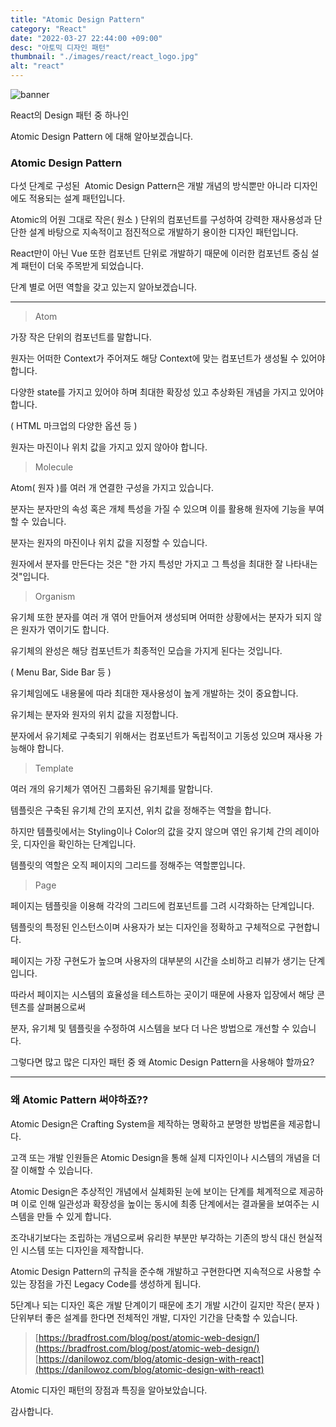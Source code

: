```yaml
---
title: "Atomic Design Pattern"
category: "React"
date: "2022-03-27 22:44:00 +09:00"
desc: "아토믹 디자인 패턴"
thumbnail: "./images/react/react_logo.jpg"
alt: "react"
---
```


![banner](https://user-images.githubusercontent.com/85836879/172308015-214ae4d2-fe50-4a37-a8a1-94536540d5f1.png)

React의 Design 패턴 중 하나인

Atomic Design Pattern 에 대해 알아보겠습니다.

### Atomic Design Pattern

다섯 단계로 구성된  Atomic Design Pattern은 개발 개념의 방식뿐만 아니라 디자인에도 적용되는 설계 패턴입니다.

Atomic의 어원 그대로 작은( 원소 ) 단위의 컴포넌트를 구성하여 강력한 재사용성과 단단한 설계 바탕으로 지속적이고 점진적으로 개발하기 용이한 디자인 패턴입니다.

React만이 아닌 Vue 또한 컴포넌트 단위로 개발하기 때문에 이러한 컴포넌트 중심 설계 패턴이 더욱 주목받게 되었습니다.

단계 별로 어떤 역할을 갖고 있는지 알아보겠습니다.

---

> Atom  

가장 작은 단위의 컴포넌트를 말합니다.

원자는 어떠한 Context가 주어져도 해당 Context에 맞는 컴포넌트가 생성될 수 있어야 합니다.

다양한 state를 가지고 있어야 하며 최대한 확장성 있고 추상화된 개념을 가지고 있어야 합니다.

( HTML 마크업의 다양한 옵션 등 )

원자는 마진이나 위치 값을 가지고 있지 않아야 합니다.

> Molecule

Atom( 원자 )를 여러 개 연결한 구성을 가지고 있습니다.

분자는 분자만의 속성 혹은 개체 특성을 가질 수 있으며 이를 활용해 원자에 기능을 부여할 수 있습니다.

분자는 원자의 마진이나 위치 값을 지정할 수 있습니다.

원자에서 분자를 만든다는 것은 "한 가지 특성만 가지고 그 특성을 최대한 잘 나타내는 것"입니다.

> Organism  

유기체 또한 분자를 여러 개 엮어 만들어져 생성되며 어떠한 상황에서는 분자가 되지 않은 원자가 엮이기도 합니다.

유기체의 완성은 해당 컴포넌트가 최종적인 모습을 가지게 된다는 것입니다.

( Menu Bar, Side Bar 등 )

유기체임에도 내용물에 따라 최대한 재사용성이 높게 개발하는 것이 중요합니다.

유기체는 분자와 원자의 위치 값을 지정합니다.

분자에서 유기체로 구축되기 위해서는 컴포넌트가 독립적이고 기동성 있으며 재사용 가능해야 합니다.

> Template   

여러 개의 유기체가 엮어진 그룹화된 유기체를 말합니다.

템플릿은 구축된 유기체 간의 포지션, 위치 값을 정해주는 역할을 합니다.

하지만 템플릿에서는 Styling이나 Color의 값을 갖지 않으며 엮인 유기체 간의 레이아웃, 디자인을 확인하는 단계입니다.

템플릿의 역할은 오직 페이지의 그리드를 정해주는 역할뿐입니다.

> Page  

페이지는 템플릿을 이용해 각각의 그리드에 컴포넌트를 그려 시각화하는 단계입니다.

템플릿의 특정된 인스턴스이며 사용자가 보는 디자인을 정확하고 구체적으로 구현합니다.

페이지는 가장 구현도가 높으며 사용자의 대부분의 시간을 소비하고 리뷰가 생기는 단계입니다.

따라서 페이지는 시스템의 효율성을 테스트하는 곳이기 때문에 사용자 입장에서 해당 콘텐츠를 살펴봄으로써

분자, 유기체 및 템플릿을 수정하여 시스템을 보다 더 나은 방법으로 개선할 수 있습니다.

그렇다면 많고 많은 디자인 패턴 중 왜 Atomic Design Pattern을 사용해야 할까요?

---

### 왜 Atomic Pattern 써야하죠??

Atomic Design은 Crafting System을 제작하는 명확하고 분명한 방법론을 제공합니다.

고객 또는 개발 인원들은 Atomic Design을 통해 실제 디자인이나 시스템의 개념을 더 잘 이해할 수 있습니다.

Atomic Design은 추상적인 개념에서 실체화된 눈에 보이는 단계를 체계적으로 제공하며 이로 인해 일관성과 확장성을 높이는 동시에 최종 단계에서는 결과물을 보여주는 시스템을 만들 수 있게 합니다.

조각내기보다는 조립하는 개념으로써 유리한 부분만 부각하는 기존의 방식 대신 현실적인 시스템 또는 디자인을 제작합니다.

Atomic Design Pattern의 규칙을 준수해 개발하고 구현한다면 지속적으로 사용할 수 있는 장점을 가진 Legacy Code를 생성하게 됩니다.

5단계나 되는 디자인 혹은 개발 단계이기 때문에 초기 개발 시간이 길지만 작은( 분자 ) 단위부터 좋은 설계를 한다면 전체적인 개발, 디자인 기간을 단축할 수 있습니다.

> [https://bradfrost.com/blog/post/atomic-web-design/](https://bradfrost.com/blog/post/atomic-web-design/)  
> [https://danilowoz.com/blog/atomic-design-with-react](https://danilowoz.com/blog/atomic-design-with-react)

Atomic 디자인 패턴의 장점과 특징을 알아보았습니다. 

감사합니다.